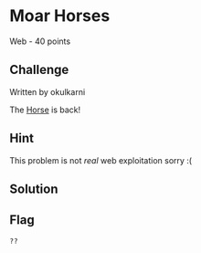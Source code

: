 # Moar Horses
Web - 40 points

## Challenge 

Written by okulkarni

The [Horse](https://moar_horse.tjctf.org/) is back!


## Hint

This problem is not *real* web exploitation sorry :(


## Solution


## Flag

	??